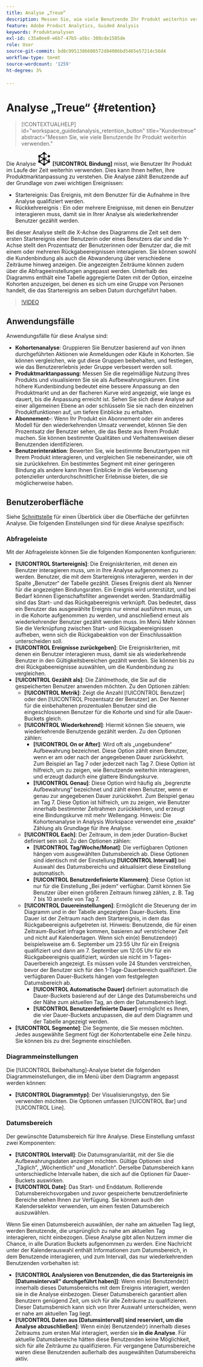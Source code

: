 ```yaml
---
title: Analyse „Treue“
description: Messen Sie, wie viele Benutzende Ihr Produkt weiterhin verwenden.
feature: Adobe Product Analytics, Guided Analysis
keywords: Produktanalysen
exl-id: c35a0ee0-e6b7-47b5-a5bc-308cde1585de
role: User
source-git-commit: bd8c9951386608572d84006bd5465e57214c56d4
workflow-type: tm+mt
source-wordcount: '1259'
ht-degree: 3%

---
```


# Analyse „Treue“ {#retention}

<!-- markdownlint-disable MD034 -->

>[!CONTEXTUALHELP]
>id="workspace_guidedanalysis_retention_button"
>title="Kundentreue"
>abstract="Messen Sie, wie viele Benutzende Ihr Produkt weiterhin verwenden."

<!-- markdownlint-enable MD034 -->

Die Analyse ![Bindung](/help/assets/icons/Retention.svg) **[!UICONTROL Bindung]** misst, wie Benutzer Ihr Produkt im Laufe der Zeit weiterhin verwenden. Dies kann Ihnen helfen, Ihre Produktmarktanpassung zu verstehen. Die Analyse zählt Benutzende auf der Grundlage von zwei wichtigen Ereignissen:

* Startereignis: Das Ereignis, mit dem Benutzer für die Aufnahme in Ihre Analyse qualifiziert werden.
* Rückkehrereignis : Ein oder mehrere Ereignisse, mit denen ein Benutzer interagieren muss, damit sie in Ihrer Analyse als wiederkehrender Benutzer gezählt werden.

Bei dieser Analyse stellt die X-Achse des Diagramms die Zeit seit dem ersten Startereignis einer Benutzerin oder eines Benutzers dar und die Y-Achse stellt den Prozentsatz der Benutzerinnen oder Benutzer dar, die mit einem oder mehreren Rückgabeereignissen interagieren. Sie können sowohl die Kundenbindung als auch die Abwanderung über verschiedene Zeiträume hinweg anzeigen. Die angezeigten Zeiträume können zudem über die Abfrageeinstellungen angepasst werden. Unterhalb des Diagramms enthält eine Tabelle aggregierte Daten mit der Option, einzelne Kohorten anzuzeigen, bei denen es sich um eine Gruppe von Personen handelt, die das Startereignis am selben Datum durchgeführt haben.

>[!VIDEO](https://video.tv.adobe.com/v/3430503/?quality=12&learn=on)


## Anwendungsfälle

Anwendungsfälle für diese Analyse sind:

* **Kohortenanalyse**: Gruppieren Sie Benutzer basierend auf von ihnen durchgeführten Aktionen wie Anmeldungen oder Käufe in Kohorten. Sie können vergleichen, wie gut diese Gruppen beibehalten, und festlegen, wie das Benutzererlebnis jeder Gruppe verbessert werden soll.
* **Produktmarktanpassung**: Messen Sie die regelmäßige Nutzung Ihres Produkts und visualisieren Sie sie als Aufbewahrungskurven. Eine höhere Kundenbindung bedeutet eine bessere Anpassung an den Produktmarkt und an der flacheren Kurve wird angezeigt, wie lange es dauert, bis die Anpassung erreicht ist. Sehen Sie sich diese Analyse auf einer allgemeinen Ebene an oder schlüsseln Sie sie nach den einzelnen Produktfunktionen auf, um tiefere Einblicke zu erhalten.
* **Abonnement-**: Wenn Ihr Produkt ein Abonnement oder ein anderes Modell für den wiederkehrenden Umsatz verwendet, können Sie den Prozentsatz der Benutzer sehen, die das Beste aus Ihrem Produkt machen. Sie können bestimmte Qualitäten und Verhaltensweisen dieser Benutzenden identifizieren.
* **Benutzerinteraktion**: Bewerten Sie, wie bestimmte Benutzertypen mit Ihrem Produkt interagieren, und vergleichen Sie nebeneinander, wie oft sie zurückkehren. Ein bestimmtes Segment mit einer geringeren Bindung als andere kann Ihnen Einblicke in die Verbesserung potenzieller unterdurchschnittlicher Erlebnisse bieten, die sie möglicherweise haben.

## Benutzeroberfläche

Siehe [Schnittstelle](../overview.md#interface) für einen Überblick über die Oberfläche der geführten Analyse. Die folgenden Einstellungen sind für diese Analyse spezifisch:

### Abfrageleiste

Mit der Abfrageleiste können Sie die folgenden Komponenten konfigurieren:

* **[!UICONTROL Startereignis]**: Die Ereigniskriterien, mit denen ein Benutzer interagieren muss, um in Ihre Analyse aufgenommen zu werden. Benutzer, die mit dem Startereignis interagieren, werden in der Spalte „Benutzer“ der Tabelle gezählt. Dieses Ereignis dient als Nenner für die angezeigten Bindungsraten. Ein Ereignis wird unterstützt, und bei Bedarf können Eigenschaftsfilter angewendet werden. Standardmäßig sind das Start- und das Rückgabeereignis verknüpft. Das bedeutet, dass ein Benutzer das ausgewählte Ereignis nur einmal ausführen muss, um in die Kohorte aufgenommen zu werden, und anschließend erneut als wiederkehrender Benutzer gezählt werden muss. Im Menü Mehr können Sie die Verknüpfung zwischen Start- und Rückgabeereignissen aufheben, wenn sich die Rückgabeaktion von der Einschlussaktion unterscheiden soll.
* **[!UICONTROL Ereignisse zurückgeben]**: Die Ereigniskriterien, mit denen ein Benutzer interagieren muss, damit sie als wiederkehrende Benutzer in den Gültigkeitsbereichen gezählt werden. Sie können bis zu drei Rückgabeereignisse auswählen, um die Kundenbindung zu vergleichen.
* **[!UICONTROL Gezählt als]**: Die Zählmethode, die Sie auf die gespeicherten Benutzer anwenden möchten. Zu den Optionen zählen: 
   * **[!UICONTROL Metrik]**: Zeigt die Anzahl [!UICONTROL Benutzer] oder den [!UICONTROL Prozentsatz der Benutzer] an. Der Nenner für die einbehaltenen prozentualen Benutzer sind die eingeschlossenen Benutzer für die Kohorte und sind für alle Dauer-Buckets gleich.
   * **[!UICONTROL Wiederkehrend]**: Hiermit können Sie steuern, wie wiederkehrende Benutzende gezählt werden. Zu den Optionen zählen: 
      * **[!UICONTROL On or After]**: Wird oft als „ungebundene“ Aufbewahrung bezeichnet. Diese Option zählt einen Benutzer, wenn er am oder nach der angegebenen Dauer zurückkehrt. Zum Beispiel an Tag 7 oder jederzeit nach Tag 7. Diese Option ist hilfreich, um zu zeigen, wie Benutzende weiterhin interagieren, und erzeugt dadurch eine glattere Bindungskurve.
      * **[!UICONTROL Genau]**: Diese Option wird häufig als „begrenzte Aufbewahrung“ bezeichnet und zählt einen Benutzer, wenn er genau zur angegebenen Dauer zurückkehrt. Zum Beispiel genau an Tag 7. Diese Option ist hilfreich, um zu zeigen, wie Benutzer innerhalb bestimmter Zeitrahmen zurückkehren, und erzeugt eine Bindungskurve mit mehr Wellengang. Hinweis: Die Kohortenanalyse in Analysis Workspace verwendet eine „exakte“ Zählung als Grundlage für ihre Analyse.
   * **[!UICONTROL Each]**: Der Zeitraum, in dem jeder Duration-Bucket definiert sein soll. Zu den Optionen zählen: 
      * **[!UICONTROL Tag/Woche/Monat]**: Die verfügbaren Optionen hängen vom ausgewählten Datumsbereich ab. Diese Optionen sind identisch mit der Einstellung **[!UICONTROL Intervall]** bei Auswahl des Datumsbereichs und aktualisiert diese Einstellung automatisch.
      * **[!UICONTROL Benutzerdefinierte Klammern]**: Diese Option ist nur für die Einstellung „Bei jedem“ verfügbar. Damit können Sie Benutzer über einen größeren Zeitraum hinweg zählen, z. B. Tag 7 bis 10 anstelle von Tag 7.
   * **[!UICONTROL Dauereinstellungen]**: Ermöglicht die Steuerung der im Diagramm und in der Tabelle angezeigten Dauer-Buckets. Eine Dauer ist der Zeitraum nach dem Startereignis, in dem das Rückgabeereignis aufgetreten ist. Hinweis: Benutzende, die für einen Zeitraum-Bucket infrage kommen, basieren auf verstrichener Zeit und nicht auf Kalendertagen. Wenn sich ein(e) Benutzende(r) beispielsweise am 6. September um 23:55 Uhr für ein Ereignis qualifiziert und dann am 7. September um 12:05 Uhr für ein Rückgabeereignis qualifiziert, würden sie nicht im 1-Tages-Dauerbereich angezeigt. Es müssen volle 24 Stunden verstreichen, bevor der Benutzer sich für den 1-Tage-Dauerbereich qualifiziert. Die verfügbaren Dauer-Buckets hängen vom festgelegten Datumsbereich ab.
      * **[!UICONTROL Automatische Dauer]** definiert automatisch die Dauer-Buckets basierend auf der Länge des Datumsbereichs und der Nähe zum aktuellen Tag, an dem der Datumsbereich liegt.
      * **[!UICONTROL Benutzerdefinierte Dauer]** ermöglicht es Ihnen, die vier Dauer-Buckets anzupassen, die auf dem Diagramm und der Tabelle angezeigt werden.
* **[!UICONTROL Segmente]**: Die Segmente, die Sie messen möchten. Jedes ausgewählte Segment fügt der Kohortentabelle eine Zeile hinzu. Sie können bis zu drei Segmente einschließen.

### Diagrammeinstellungen

Die [!UICONTROL Beibehaltung]-Analyse bietet die folgenden Diagrammeinstellungen, die im Menü über dem Diagramm angepasst werden können:

* **[!UICONTROL Diagrammtyp]**: Der Visualisierungstyp, den Sie verwenden möchten. Die Optionen umfassen [!UICONTROL Bar] und [!UICONTROL Line].

### Datumsbereich

Der gewünschte Datumsbereich für Ihre Analyse. Diese Einstellung umfasst zwei Komponenten:

* **[!UICONTROL Intervall]**: Die Datumsgranularität, mit der Sie die Aufbewahrungsdaten anzeigen möchten. Gültige Optionen sind „Täglich“, „Wöchentlich“ und „Monatlich“. Derselbe Datumsbereich kann unterschiedliche Intervalle haben, die sich auf die Optionen für Dauer-Buckets auswirken.
* **[!UICONTROL Date]**: Das Start- und Enddatum. Rollierende Datumsbereichsvorgaben und zuvor gespeicherte benutzerdefinierte Bereiche stehen Ihnen zur Verfügung. Sie können auch den Kalenderselektor verwenden, um einen festen Datumsbereich auszuwählen.

Wenn Sie einen Datumsbereich auswählen, der nahe am aktuellen Tag liegt, werden Benutzende, die ursprünglich zu nahe am aktuellen Tag interagieren, nicht einbezogen. Diese Analyse gibt allen Nutzern immer die Chance, in alle Duration Buckets aufgenommen zu werden. Eine Nachricht unter der Kalenderauswahl enthält Informationen zum Datumsbereich, in dem Benutzende interagieren, und zum Intervall, das nur wiederkehrenden Benutzenden vorbehalten ist:

* **[!UICONTROL Analysieren von Benutzenden, die das Startereignis im [Datumsintervall“ durchgeführt haben]]**: Wenn ein(e) Benutzende(r) innerhalb dieses Datumsbereichs mit dem Ereignis interagiert, werden sie in die Analyse einbezogen. Dieser Datumsbereich garantiert allen Benutzern genügend Zeit, um sich für alle Zeiträume zu qualifizieren. Dieser Datumsbereich kann sich von Ihrer Auswahl unterscheiden, wenn er nahe am aktuellen Tag liegt.
* **[!UICONTROL Daten aus [Datumsintervall] sind reserviert, um die Analyse abzuschließen]**: Wenn ein(e) Benutzende(r) innerhalb dieses Zeitraums zum ersten Mal interagiert, werden sie **in die Analyse**. Für aktuelle Datumsbereiche hätten diese Benutzenden keine Möglichkeit, sich für alle Zeiträume zu qualifizieren. Für vergangene Datumsbereiche waren diese Benutzenden außerhalb des ausgewählten Datumsbereichs aktiv.

<!--
## Example

See below for an example of the analysis.

![Retention](../assets/retention.png)

-->